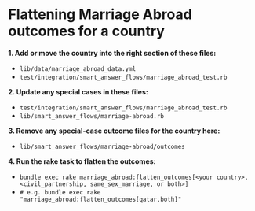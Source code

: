 # Flattening Marriage Abroad outcomes for a country

**1. Add or move the country into the right section of these files:**
  - `lib/data/marriage_abroad_data.yml`
  - `test/integration/smart_answer_flows/marriage_abroad_test.rb`

**2. Update any special cases in these files:**
  - `test/integration/smart_answer_flows/marriage_abroad_test.rb`
  - `lib/smart_answer_flows/marriage-abroad.rb`

**3. Remove any special-case outcome files for the country here:**
  - `lib/smart_answer_flows/marriage-abroad/outcomes`

**4. Run the rake task to flatten the outcomes:**
  - `bundle exec rake marriage_abroad:flatten_outcomes[<your country>,<civil_partnership, same_sex_marriage, or both>]`
  - `# e.g. bundle exec rake "marriage_abroad:flatten_outcomes[qatar,both]"`
